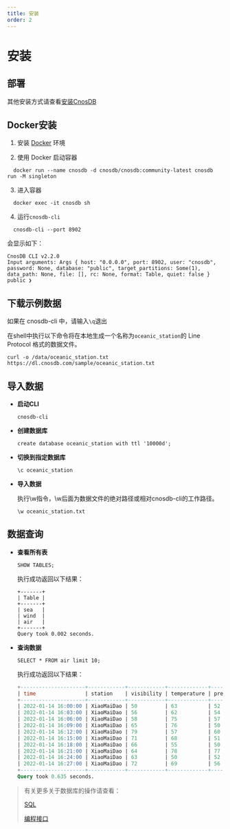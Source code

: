 ```yaml
---
title: 安装
order: 2
---
```


# 安装

## 部署

其他安装方式请查看[安装CnosDB](../deploy/single.md)

## Docker安装

1. 安装 [Docker](https://www.docker.com/products/docker-desktop/) 环境

2. 使用 Docker 启动容器
  ```shell
    docker run --name cnosdb -d cnosdb/cnosdb:community-latest cnosdb run -M singleton
  ```

3. 进入容器
  ```shell
    docker exec -it cnosdb sh
  ```
4. 运行`cnosdb-cli`
  ```shell
    cnosdb-cli --port 8902
  ```
会显示如下：
```
CnosDB CLI v2.2.0
Input arguments: Args { host: "0.0.0.0", port: 8902, user: "cnosdb", password: None, database: "public", target_partitions: Some(1), data_path: None, file: [], rc: None, format: Table, quiet: false }
public ❯
```

## 下载示例数据

如果在 cnosdb-cli 中，请输入`\q`退出

在shell中执行以下命令将在本地生成一个名称为`oceanic_station`的 Line Protocol 格式的数据文件。

```shell
curl -o /data/oceanic_station.txt https://dl.cnosdb.com/sample/oceanic_station.txt
```

## 导入数据

- **启动CLI**
    ```shell
    cnosdb-cli
    ```
- **创建数据库**
    ```shell
    create database oceanic_station with ttl '10000d';
    ```
- **切换到指定数据库**
    ```shell
    \c oceanic_station
    ```
- **导入数据**

  执行\w指令，\w后面为数据文件的绝对路径或相对cnosdb-cli的工作路径。
    ```shell
    \w oceanic_station.txt
    ```

## 数据查询
- **查看所有表**

    ```shell
    SHOW TABLES;
    ```
  执行成功返回以下结果：

      +-------+
      | Table |
      +-------+
      | sea   |
      | wind  |
      | air   |
      +-------+
      Query took 0.002 seconds.
- **查询数据**

    ```shell
    SELECT * FROM air limit 10;
    ```
  执行成功返回以下结果：

  ```sql
  +---------------------+------------+------------+-------------+----------+
  | time                | station    | visibility | temperature | pressure |
  +---------------------+------------+------------+-------------+----------+
  | 2022-01-14 16:00:00 | XiaoMaiDao | 50         | 63          | 52       |
  | 2022-01-14 16:03:00 | XiaoMaiDao | 56         | 62          | 54       |
  | 2022-01-14 16:06:00 | XiaoMaiDao | 58         | 75          | 57       |
  | 2022-01-14 16:09:00 | XiaoMaiDao | 65         | 76          | 50       |
  | 2022-01-14 16:12:00 | XiaoMaiDao | 79         | 57          | 60       |
  | 2022-01-14 16:15:00 | XiaoMaiDao | 71         | 68          | 51       |
  | 2022-01-14 16:18:00 | XiaoMaiDao | 66         | 55          | 50       |
  | 2022-01-14 16:21:00 | XiaoMaiDao | 64         | 78          | 77       |
  | 2022-01-14 16:24:00 | XiaoMaiDao | 63         | 50          | 52       |
  | 2022-01-14 16:27:00 | XiaoMaiDao | 72         | 69          | 56       |
  +---------------------+------------+------------+-------------+----------+
  Query took 0.635 seconds.
    ```   


> 有关更多关于数据库的操作请查看：
>
> [SQL](../reference/sql.md)
>
> [编程接口](../develop/api.md)
